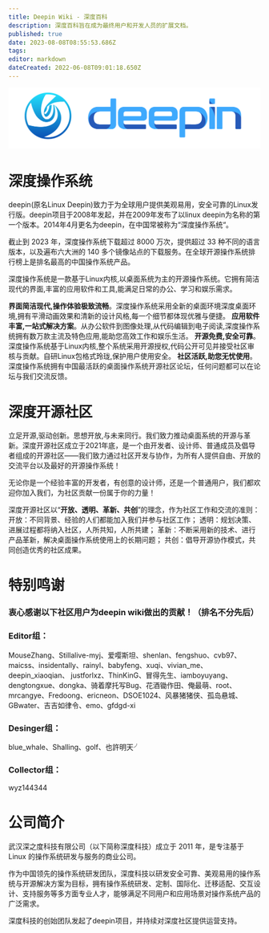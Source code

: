 ```yaml
---
title: Deepin Wiki - 深度百科
description: 深度百科旨在成为最终用户和开发人员的扩展文档。
published: true
date: 2023-08-08T08:55:53.686Z
tags: 
editor: markdown
dateCreated: 2022-06-08T09:01:18.650Z
---
```


![deepin_logo_1.png](/deepin_logo_2.png)

# 深度操作系统

deepin(原名Linux Deepin)致力于为全球用户提供美观易用，安全可靠的Linux发行版。deepin项目于2008年发起，并在2009年发布了以linux deepin为名称的第一个版本。2014年4月更名为deepin，在中国常被称为“深度操作系统“。 

截止到 2023 年，深度操作系统下载超过 8000 万次，提供超过 33 种不同的语言版本，以及遍布六大洲的 140 多个镜像站点的下载服务。在全球开源操作系统排行榜上是排名最高的中国操作系统产品。

深度操作系统是一款基于Linux内核,以桌面系统为主的开源操作系统。它拥有简洁现代的界面,丰富的应用软件和工具,能满足日常的办公、学习和娱乐需求。

**界面简洁现代,操作体验极致流畅**。深度操作系统采用全新的桌面环境深度桌面环境,拥有平滑动画效果和清新的设计风格,每一个细节都体现优雅与便捷。
**应用软件丰富,一站式解决方案**。从办公软件到图像处理,从代码编辑到电子阅读,深度操作系统拥有数万款主流及特色应用,能助您高效工作和娱乐生活。
**开源免费,安全可靠**。深度操作系统基于Linux内核,整个系统采用开源授权,代码公开可见并接受社区审核与贡献。自研Linux包格式玲珑,保护用户使用安全。 
**社区活跃,助您无忧使用**。深度操作系统拥有中国最活跃的桌面操作系统开源社区论坛，任何问题都可以在论坛与我们交流反馈。


# 深度开源社区
立足开源,驱动创新。思想开放,与未来同行。我们致力推动桌面系统的开源与革新。深度开源社区成立于2021年底，是一个由开发者、设计师、普通成员及倡导者组成的开源社区——我们致力通过社区开发与协作，为所有人提供自由、开放的交流平台以及最好的开源操作系统！

无论你是一个经验丰富的开发者，有创意的设计师，还是一个普通用户，我们都欢迎你加入我们，为社区贡献一份属于你的力量！ 

深度开源社区以“**开放、透明、革新、共创**”的理念，作为社区工作和交流的准则：
开放：不同背景、经验的人们都能加入我们并参与社区工作；
透明：规划决策、进展过程都将纳入社区，人所共知，人所共建；
革新：不断采用新的技术、进行产品革新，解决桌面操作系统使用上的长期问题；
共创：倡导开源协作模式，共同创造优秀的社区成果。


# 特别鸣谢
### **衷心感谢以下社区用户为deepin wiki做出的贡献！（排名不分先后）**

### Editor组：
MouseZhang、Stillalive-myj、爱嘤斯坦、shenlan、fengshuo、cvb97、maicss、insidentally、rainyl、babyfeng、xuqi、vivian_me、deepin_xiaoqian、	justforlxz、ThinKinG、冒得先生、iamboyuyang、dengtongxue、dongka、骑着摩托写Bug、花酒锄作田、俺最萌、root、mrcangye、Fredoong、ericneon、DSOE1024、风暴猪猪侠、孤岛悬城、GBwater、吉吉如律令、emo、gfdgd-xi


### Desinger组：
blue_whale、Shalling、golf、也許明天╯


### Collector组：
wyz144344


# 公司简介
武汉深之度科技有限公司（以下简称深度科技）成立于 2011 年，是专注基于 Linux 的操作系统研发与服务的商业公司。

作为中国领先的操作系统研发团队，深度科技以研发安全可靠、美观易用的操作系统与开源解决方案为目标，拥有操作系统研发、定制、国际化、迁移适配、交互设计、支持服务等多方面专业人才，能够满足不同用户和应用场景对操作系统产品的广泛需求。

深度科技的创始团队发起了deepin项目，并持续对深度社区提供运营支持。